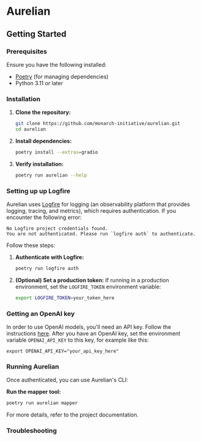 # Aurelian

## Getting Started

### Prerequisites

Ensure you have the following installed:

- [Poetry](https://python-poetry.org/docs/#installation) (for managing dependencies)
- Python 3.11 or later

### Installation

1. **Clone the repository:**
   ```sh
   git clone https://github.com/monarch-initiative/aurelian.git
   cd aurelian
   ```
2. **Install dependencies:**
   ```sh
   poetry install --extras=gradio
   ```
3. **Verify installation:**
   ```sh
   poetry run aurelian --help
   ```

### Setting up up Logfire

Aurelian uses [Logfire](https://logfire.pydantic.dev/docs/why/) for logging (an observability platform that 
provides logging, tracing, and metrics), which requires 
authentication. If you encounter the following error:

```
No Logfire project credentials found.
You are not authenticated. Please run `logfire auth` to authenticate.
```

Follow these steps:

1. **Authenticate with Logfire:**
   ```sh
   poetry run logfire auth
   ```
2. **(Optional) Set a production token:** If running in a production environment, set the `LOGFIRE_TOKEN` environment variable:
   ```sh
   export LOGFIRE_TOKEN=your_token_here
   ```

### Getting an OpenAI key

In order to use OpenAI models, you'll need an API key. Follow the instructions 
[here](https://platform.openai.com/docs/quickstart). After you have an OpenAI key,
set the environment variable `OPENAI_API_KEY` to this key, for example like this:

```
export OPENAI_API_KEY="your_api_key_here"
```

### Running Aurelian

Once authenticated, you can use Aurelian's CLI:

**Run the mapper tool:**
   ```sh
   poetry run aurelian mapper
   ```

For more details, refer to the project documentation.


### Troubleshooting 


